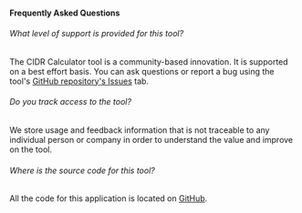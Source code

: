 #### Frequently Asked Questions

###### What level of support is provided for this tool?
The CIDR Calculator tool is a community-based innovation.  It is supported on a best effort basis. You can ask questions or report a bug using the tool's [GitHub repository's Issues](https://github.com/dprosper/cidr-calculator/issues) tab.

###### Do you track access to the tool?
We store usage and feedback information that is not traceable to any individual person or company in order to understand the value and improve on the tool.

###### Where is the source code for this tool?
All the code for this application is located on [GitHub](https://github.com/dprosper/cidr-calculator).